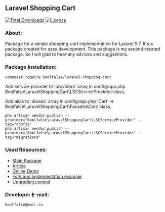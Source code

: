 
## Laravel Shopping Cart

[![Total Downloads](https://poser.pugx.org/boolfalse/laravel-shopping-cart/downloads)](https://packagist.org/packages/boolfalse/laravel-shopping-cart)
[![License](https://poser.pugx.org/boolfalse/laravel-shopping-cart/license)](https://packagist.org/packages/boolfalse/laravel-shopping-cart)


### About:

Package for a simple shopping-cart implementation for Laravel 5.7. It's a package created for easy development.
This package is my second created package. So I will glad to hear any advices and suggestions.


### Package Installation:

```shell
composer require boolfalse/laravel-shopping-cart
```

Add service provider to 'providers' array in config/app.php
Boolfalse\LaravelShoppingCart\LSCServiceProvider::class,

Add alias to 'aliases' array in config/app.php
'Cart' => Boolfalse\LaravelShoppingCart\Facades\Cart::class,

```shell
php artisan vendor:publish --provider="Boolfalse\LaravelShoppingCart\LSCServiceProvider" --tag="config"
php artisan vendor:publish --provider="Boolfalse\LaravelShoppingCart\LSCServiceProvider" --tag="migrations"
```

### Used Resources:

* [Main Package](https://github.com/Crinsane/LaravelShoppingcart)
* [Article](https://andremadarang.com/implementing-a-shopping-cart-in-laravel/)
* [Online Demo](https://laravelecommerceexample.ca/cart)
* [Fork and implementation example](https://github.com/drehimself/laravel-shopping-cart-example)
* [Upgrading commit](https://github.com/drehimself/laravel-shopping-cart-example/commit/9bcc80a5a7a54e7823f49e386078680b9fb0ca76)


### Developer E-mail:
    boolfalse@mail.ru
